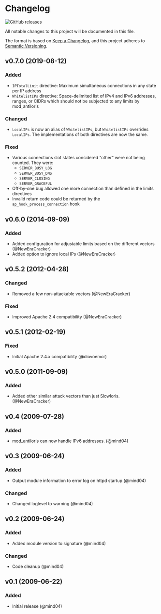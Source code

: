 # Changelog

[![GitHub releases](https://img.shields.io/github/release/Deltik/mod_antiloris.svg)](https://github.com/Deltik/mod_antiloris/releases)

All notable changes to this project will be documented in this file.

The format is based on [Keep a Changelog](https://keepachangelog.com/en/1.0.0/),
and this project adheres to [Semantic Versioning](https://semver.org/spec/v2.0.0.html).

## v0.7.0 (2019-08-12)

### Added

- `IPTotalLimit` directive: Maximum simultaneous connections in any state per IP address
- `WhitelistIPs` directive: Space-delimited list of IPv4 and IPv6 addresses, ranges, or CIDRs which should not be subjected to any limits by mod_antiloris

### Changed

- `LocalIPs` is now an alias of `WhitelistIPs`, but `WhitelistIPs` overrides `LocalIPs`.  The implementations of both directives are now the same.

### Fixed

- Various connections slot states considered "other" were not being counted. They were:
  - `SERVER_BUSY_LOG`
  - `SERVER_BUSY_DNS`
  - `SERVER_CLOSING`
  - `SERVER_GRACEFUL`
- Off-by-one bug allowed one more connection than defined in the limits directives
- Invalid return code could be returned by the `ap_hook_process_connection` hook

## v0.6.0 (2014-09-09)

### Added

- Added configuration for adjustable limits based on the different vectors (@NewEraCracker)
- Added option to ignore local IPs (@NewEraCracker)

## v0.5.2 (2012-04-28)

### Changed

- Removed a few non-attackable vectors (@NewEraCracker)

### Fixed

- Improved Apache 2.4 compatibility (@NewEraCracker)

## v0.5.1 (2012-02-19)

### Fixed

- Initial Apache 2.4.x compatibility (@diovoemor)

## v0.5.0 (2011-09-09)

### Added

- Added other similar attack vectors than just Slowloris. (@NewEraCracker)

## v0.4 (2009-07-28)

### Added

- mod_antiloris can now handle IPv6 addresses. (@mind04)

## v0.3 (2009-06-24)

### Added

- Output module information to error log on httpd startup (@mind04)

### Changed

- Changed loglevel to warning (@mind04)

## v0.2 (2009-06-24)

### Added

- Added module version to signature (@mind04)

### Changed

- Code cleanup (@mind04)

## v0.1 (2009-06-22)

### Added

- Initial release (@mind04)
